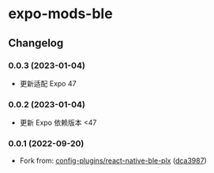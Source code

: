 # expo-mods-ble

## Changelog

### 0.0.3 (2023-01-04)

* 更新适配 Expo 47

### 0.0.2 (2023-01-04)

* 更新 Expo 依赖版本 <47

### 0.0.1 (2022-09-20)

* Fork from: [config-plugins/react-native-ble-plx](https://github.com/expo/config-plugins/tree/main/packages/react-native-ble-plx) ([dca3987](https://github.com/expo/config-plugins/commit/dca398785733210c0c3014a9f16af91889bba052))
